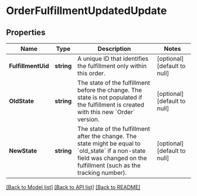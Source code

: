 # OrderFulfillmentUpdatedUpdate

## Properties
Name | Type | Description | Notes
------------ | ------------- | ------------- | -------------
**FulfillmentUid** | **string** | A unique ID that identifies the fulfillment only within this order. | [optional] [default to null]
**OldState** | **string** | The state of the fulfillment before the change. The state is not populated if the fulfillment is created with this new &#x60;Order&#x60; version. | [optional] [default to null]
**NewState** | **string** | The state of the fulfillment after the change. The state might be equal to &#x60;old_state&#x60; if a non-state field was changed on the fulfillment (such as the tracking number). | [optional] [default to null]

[[Back to Model list]](../README.md#documentation-for-models) [[Back to API list]](../README.md#documentation-for-api-endpoints) [[Back to README]](../README.md)

